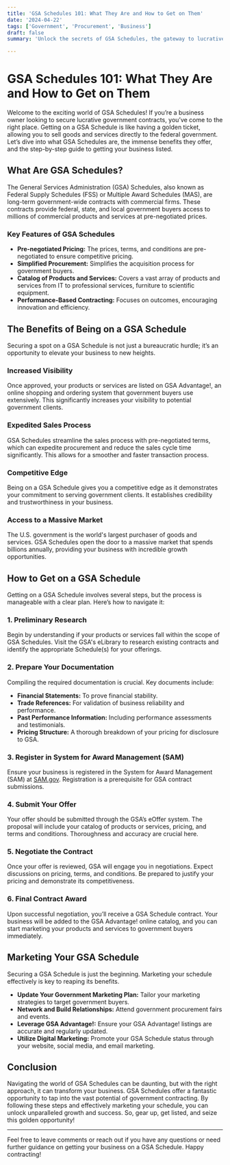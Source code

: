 ```yaml
---
title: 'GSA Schedules 101: What They Are and How to Get on Them'
date: '2024-04-22'
tags: ['Government', 'Procurement', 'Business']
draft: false
summary: 'Unlock the secrets of GSA Schedules, the gateway to lucrative government contracts for your business. Learn what they are, their benefits, and how to get listed!'

---
```


# GSA Schedules 101: What They Are and How to Get on Them

Welcome to the exciting world of GSA Schedules! If you’re a business owner looking to secure lucrative government contracts, you’ve come to the right place. Getting on a GSA Schedule is like having a golden ticket, allowing you to sell goods and services directly to the federal government. Let’s dive into what GSA Schedules are, the immense benefits they offer, and the step-by-step guide to getting your business listed.

## What Are GSA Schedules?

The General Services Administration (GSA) Schedules, also known as Federal Supply Schedules (FSS) or Multiple Award Schedules (MAS), are long-term government-wide contracts with commercial firms. These contracts provide federal, state, and local government buyers access to millions of commercial products and services at pre-negotiated prices.

### Key Features of GSA Schedules

- **Pre-negotiated Pricing:** The prices, terms, and conditions are pre-negotiated to ensure competitive pricing.
- **Simplified Procurement:** Simplifies the acquisition process for government buyers.
- **Catalog of Products and Services:** Covers a vast array of products and services from IT to professional services, furniture to scientific equipment.
- **Performance-Based Contracting:** Focuses on outcomes, encouraging innovation and efficiency.

## The Benefits of Being on a GSA Schedule

Securing a spot on a GSA Schedule is not just a bureaucratic hurdle; it’s an opportunity to elevate your business to new heights.

### Increased Visibility

Once approved, your products or services are listed on GSA Advantage!, an online shopping and ordering system that government buyers use extensively. This significantly increases your visibility to potential government clients.

### Expedited Sales Process

GSA Schedules streamline the sales process with pre-negotiated terms, which can expedite procurement and reduce the sales cycle time significantly. This allows for a smoother and faster transaction process.

### Competitive Edge

Being on a GSA Schedule gives you a competitive edge as it demonstrates your commitment to serving government clients. It establishes credibility and trustworthiness in your business.

### Access to a Massive Market

The U.S. government is the world's largest purchaser of goods and services. GSA Schedules open the door to a massive market that spends billions annually, providing your business with incredible growth opportunities.

## How to Get on a GSA Schedule

Getting on a GSA Schedule involves several steps, but the process is manageable with a clear plan. Here’s how to navigate it:

### 1. Preliminary Research

Begin by understanding if your products or services fall within the scope of GSA Schedules. Visit the GSA's eLibrary to research existing contracts and identify the appropriate Schedule(s) for your offerings.

### 2. Prepare Your Documentation

Compiling the required documentation is crucial. Key documents include:

- **Financial Statements:** To prove financial stability.
- **Trade References:** For validation of business reliability and performance.
- **Past Performance Information:** Including performance assessments and testimonials.
- **Pricing Structure:** A thorough breakdown of your pricing for disclosure to GSA.

### 3. Register in System for Award Management (SAM)

Ensure your business is registered in the System for Award Management (SAM) at [SAM.gov](https://www.sam.gov). Registration is a prerequisite for GSA contract submissions.

### 4. Submit Your Offer

Your offer should be submitted through the GSA’s eOffer system. The proposal will include your catalog of products or services, pricing, and terms and conditions. Thoroughness and accuracy are crucial here.

### 5. Negotiate the Contract

Once your offer is reviewed, GSA will engage you in negotiations. Expect discussions on pricing, terms, and conditions. Be prepared to justify your pricing and demonstrate its competitiveness.

### 6. Final Contract Award

Upon successful negotiation, you’ll receive a GSA Schedule contract. Your business will be added to the GSA Advantage! online catalog, and you can start marketing your products and services to government buyers immediately.

## Marketing Your GSA Schedule

Securing a GSA Schedule is just the beginning. Marketing your schedule effectively is key to reaping its benefits.

- **Update Your Government Marketing Plan:** Tailor your marketing strategies to target government buyers.
- **Network and Build Relationships:** Attend government procurement fairs and events.
- **Leverage GSA Advantage!:** Ensure your GSA Advantage! listings are accurate and regularly updated.
- **Utilize Digital Marketing:** Promote your GSA Schedule status through your website, social media, and email marketing.

## Conclusion

Navigating the world of GSA Schedules can be daunting, but with the right approach, it can transform your business. GSA Schedules offer a fantastic opportunity to tap into the vast potential of government contracting. By following these steps and effectively marketing your schedule, you can unlock unparalleled growth and success. So, gear up, get listed, and seize this golden opportunity!

---

Feel free to leave comments or reach out if you have any questions or need further guidance on getting your business on a GSA Schedule. Happy contracting!